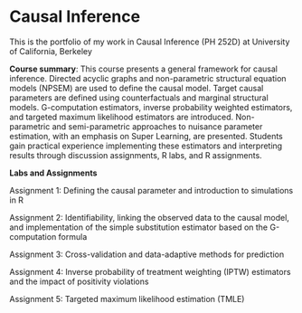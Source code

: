 Causal Inference
================

This is the portfolio of my work in Causal Inference (PH 252D) at University of California, Berkeley


**Course summary**: This course presents a general framework for causal inference. Directed acyclic graphs and non-parametric structural equation models (NPSEM) are used to define the causal model. Target causal parameters are defined using counterfactuals and marginal structural models. G-computation estimators, inverse probability weighted estimators, and targeted maximum likelihood estimators are introduced. Non-parametric and semi-parametric approaches to nuisance parameter estimation, with an emphasis on Super Learning, are presented. Students gain practical experience implementing these estimators and interpreting results through discussion assignments, R labs, and R assignments. 

**Labs and Assignments**

Assignment 1: Defining the causal parameter and introduction to simulations in R

Assignment 2: Identifiability, linking the observed data to the causal model, and implementation of the simple substitution estimator based on the G-computation formula

Assignment 3: Cross-validation and data-adaptive methods for prediction

Assignment 4: Inverse probability of treatment weighting (IPTW) estimators and the impact of positivity violations

Assignment 5: Targeted maximum likelihood estimation (TMLE)
